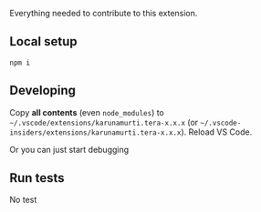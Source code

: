 Everything needed to contribute to this extension.

## Local setup

```
npm i
```

## Developing

Copy **all contents** (even `node_modules`) to `~/.vscode/extensions/karunamurti.tera-x.x.x` (or `~/.vscode-insiders/extensions/karunamurti.tera-x.x.x`). Reload VS Code.

Or you can just start debugging <F5>

## Run tests

No test
